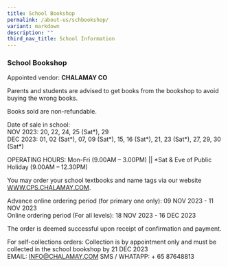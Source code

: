 ```yaml
---
title: School Bookshop
permalink: /about-us/schbookshop/
variant: markdown
description: ""
third_nav_title: School Information
---
```

### School Bookshop

Appointed vendor: **CHALAMAY CO**

Parents and students are advised to get books from the bookshop to avoid buying the wrong books.

Books sold are non-refundable.

Date of sale in school:<br>
NOV 2023: 20, 22, 24, 25 (Sat*), 29<br>
DEC 2023: 01, 02 (Sat*), 07, 09 (Sat*), 15, 16 (Sat*), 21, 23 (Sat*), 27, 29, 30 (Sat*)

OPERATING HOURS: Mon-Fri (9.00AM – 3.00PM) || *Sat &amp; Eve of Public Holiday (9.00AM – 12.30PM)

You may order your school textbooks and name tags via our website  [WWW.CPS.CHALAMAY.COM](https://WWW.CPS.CHALAMAY.COM).

Advance online ordering period (for primary one only): 09 NOV 2023 - 11 NOV 2023<br>
Online ordering period (For all levels): 18 NOV 2023 - 16 DEC 2023

The order is deemed successful upon receipt of confirmation and payment.

For self-collections orders: Collection is by appointment only and must be collected in the school bookshop by 21 DEC 2023<br> 
EMAIL: INFO@CHALAMAY.COM SMS / WHATAPP: + 65 87648813